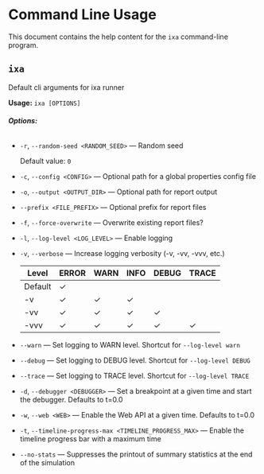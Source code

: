 # Command Line Usage

This document contains the help content for the `ixa` command-line program.

## `ixa`

Default cli arguments for ixa runner

**Usage:** `ixa [OPTIONS]`

###### **Options:**

* `-r`, `--random-seed <RANDOM_SEED>` — Random seed

  Default value: `0`
* `-c`, `--config <CONFIG>` — Optional path for a global properties config file
* `-o`, `--output <OUTPUT_DIR>` — Optional path for report output
* `--prefix <FILE_PREFIX>` — Optional prefix for report files
* `-f`, `--force-overwrite` — Overwrite existing report files?
* `-l`, `--log-level <LOG_LEVEL>` — Enable logging
* `-v`, `--verbose` — Increase logging verbosity (-v, -vv, -vvv, etc.)

   | Level   | ERROR | WARN | INFO | DEBUG | TRACE |
   |---------|-------|------|------|-------|-------|
   | Default |   ✓   |      |      |       |       |
   | -v      |   ✓   |  ✓   |  ✓   |       |       |
   | -vv     |   ✓   |  ✓   |  ✓   |   ✓   |       |
   | -vvv    |   ✓   |  ✓   |  ✓   |   ✓   |   ✓   |
* `--warn` — Set logging to WARN level. Shortcut for `--log-level warn`
* `--debug` — Set logging to DEBUG level. Shortcut for `--log-level DEBUG`
* `--trace` — Set logging to TRACE level. Shortcut for `--log-level TRACE`
* `-d`, `--debugger <DEBUGGER>` — Set a breakpoint at a given time and start the debugger. Defaults to t=0.0
* `-w`, `--web <WEB>` — Enable the Web API at a given time. Defaults to t=0.0
* `-t`, `--timeline-progress-max <TIMELINE_PROGRESS_MAX>` — Enable the timeline progress bar with a maximum time
* `--no-stats` — Suppresses the printout of summary statistics at the end of the simulation
